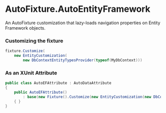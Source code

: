 AutoFixture.AutoEntityFramework
===============================

An AutoFixture customization that lazy-loads navigation properties on Entity Framework objects.

### Customizing the fixture

```C#
fixture.Customize(
    new EntityCustomization(
        new DbContextEntityTypesProvider(typeof(MyDbContext)))
```

### As an XUnit Attribute

```C#
public class AutoEFAttribute : AutoDataAttribute
{
    public AutoEFAttribute()
        : base(new Fixture().Customize(new EntityCustomization(new DbContextEntityTypesProvider(typeof(CareerEntities)))))
    { }
}
```

